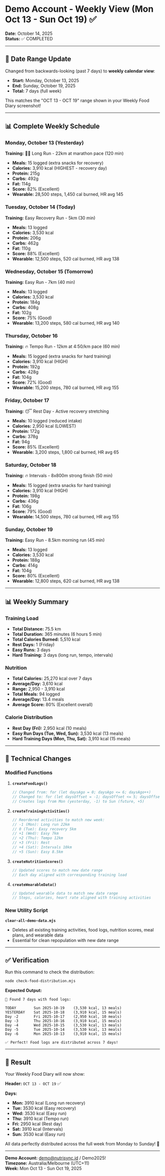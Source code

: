 # Demo Account - Weekly View (Mon Oct 13 - Sun Oct 19) ✅

**Date:** October 14, 2025  
**Status:** ✅ COMPLETED

---

## 📅 Date Range Update

Changed from backwards-looking (past 7 days) to **weekly calendar view**:
- **Start:** Monday, October 13, 2025
- **End:** Sunday, October 19, 2025
- **Total:** 7 days (full week)

This matches the "OCT 13 - OCT 19" range shown in your Weekly Food Diary screenshot!

---

## 📊 Complete Weekly Schedule

### Monday, October 13 (Yesterday)
**Training:** 🏃‍♂️ Long Run - 22km at marathon pace (120 min)
- **Meals:** 15 logged (extra snacks for recovery)
- **Calories:** 3,910 kcal (HIGHEST - recovery day)
- **Protein:** 215g
- **Carbs:** 492g
- **Fat:** 114g
- **Score:** 82% (Excellent)
- **Wearable:** 28,500 steps, 1,450 cal burned, HR avg 145

### Tuesday, October 14 (Today)
**Training:** Easy Recovery Run - 5km (30 min)
- **Meals:** 13 logged
- **Calories:** 3,530 kcal
- **Protein:** 206g
- **Carbs:** 462g
- **Fat:** 110g
- **Score:** 88% (Excellent)
- **Wearable:** 12,500 steps, 520 cal burned, HR avg 138

### Wednesday, October 15 (Tomorrow)
**Training:** Easy Run - 7km (40 min)
- **Meals:** 13 logged
- **Calories:** 3,530 kcal
- **Protein:** 184g
- **Carbs:** 408g
- **Fat:** 102g
- **Score:** 75% (Good)
- **Wearable:** 13,200 steps, 580 cal burned, HR avg 140

### Thursday, October 16
**Training:** 🔥 Tempo Run - 12km at 4:50/km pace (60 min)
- **Meals:** 15 logged (extra snacks for hard training)
- **Calories:** 3,910 kcal (HIGH)
- **Protein:** 192g
- **Carbs:** 428g
- **Fat:** 104g
- **Score:** 72% (Good)
- **Wearable:** 15,200 steps, 780 cal burned, HR avg 155

### Friday, October 17
**Training:** 😴 Rest Day - Active recovery stretching
- **Meals:** 10 logged (reduced intake)
- **Calories:** 2,950 kcal (LOWEST)
- **Protein:** 172g
- **Carbs:** 378g
- **Fat:** 94g
- **Score:** 85% (Excellent)
- **Wearable:** 3,200 steps, 1,800 cal burned, HR avg 65

### Saturday, October 18
**Training:** 🔥 Intervals - 8x800m strong finish (50 min)
- **Meals:** 15 logged (extra snacks for hard training)
- **Calories:** 3,910 kcal (HIGH)
- **Protein:** 198g
- **Carbs:** 436g
- **Fat:** 106g
- **Score:** 79% (Good)
- **Wearable:** 14,500 steps, 780 cal burned, HR avg 155

### Sunday, October 19
**Training:** Easy Run - 8.5km morning run (45 min)
- **Meals:** 13 logged
- **Calories:** 3,530 kcal
- **Protein:** 188g
- **Carbs:** 414g
- **Fat:** 104g
- **Score:** 80% (Excellent)
- **Wearable:** 12,800 steps, 620 cal burned, HR avg 138

---

## 📊 Weekly Summary

### Training Load
- **Total Distance:** 75.5 km
- **Total Duration:** 365 minutes (6 hours 5 min)
- **Total Calories Burned:** 5,510 kcal
- **Rest Days:** 1 (Friday)
- **Easy Runs:** 3 days
- **Hard Training:** 3 days (long run, tempo, intervals)

### Nutrition
- **Total Calories:** 25,270 kcal over 7 days
- **Average/Day:** 3,610 kcal
- **Range:** 2,950 - 3,910 kcal
- **Total Meals:** 94 logged
- **Average/Day:** 13.4 meals
- **Average Score:** 80% (Excellent overall)

### Calorie Distribution
- **Rest Day (Fri):** 2,950 kcal (10 meals)
- **Easy Run Days (Tue, Wed, Sun):** 3,530 kcal (13 meals)
- **Hard Training Days (Mon, Thu, Sat):** 3,910 kcal (15 meals)

---

## 🔧 Technical Changes

### Modified Functions

1. **`createFoodLogs()`**
   ```javascript
   // Changed from: for (let daysAgo = 0; daysAgo <= 6; daysAgo++)
   // Changed to: for (let daysOffset = -1; daysOffset <= 5; daysOffset++)
   // Creates logs from Mon (yesterday, -1) to Sun (future, +5)
   ```

2. **`createTrainingActivities()`**
   ```javascript
   // Reordered activities to match new week:
   // -1 (Mon): Long run 22km
   // 0 (Tue): Easy recovery 5km
   // +1 (Wed): Easy 7km
   // +2 (Thu): Tempo 12km
   // +3 (Fri): Rest
   // +4 (Sat): Intervals 10km
   // +5 (Sun): Easy 8.5km
   ```

3. **`createNutritionScores()`**
   ```javascript
   // Updated scores to match new date range
   // Each day aligned with corresponding training load
   ```

4. **`createWearableData()`**
   ```javascript
   // Updated wearable data to match new date range
   // Steps, calories, heart rate aligned with training activities
   ```

### New Utility Script

**`clear-all-demo-data.mjs`**
- Deletes all existing training activities, food logs, nutrition scores, meal plans, and wearable data
- Essential for clean repopulation with new date range

---

## ✅ Verification

Run this command to check the distribution:
```bash
node check-food-distribution.mjs
```

**Expected Output:**
```
📅 Found 7 days with food logs:

TODAY        Sun 2025-10-19    (3,530 kcal, 13 meals)
YESTERDAY    Sat 2025-10-18    (3,910 kcal, 15 meals)
Day -2       Fri 2025-10-17    (2,950 kcal, 10 meals)
Day -3       Thu 2025-10-16    (3,910 kcal, 15 meals)
Day -4       Wed 2025-10-15    (3,530 kcal, 13 meals)
Day -5       Tue 2025-10-14    (3,530 kcal, 13 meals)
Day -6       Mon 2025-10-13    (3,910 kcal, 15 meals)

✅ Perfect! Food logs are distributed across 7 days!
```

---

## 🎯 Result

Your Weekly Food Diary will now show:

**Header:** `OCT 13 - OCT 19` ✅

**Days:**
- **Mon:** 3910 kcal (Long run recovery)
- **Tue:** 3530 kcal (Easy recovery)
- **Wed:** 3530 kcal (Easy run)
- **Thu:** 3910 kcal (Tempo run)
- **Fri:** 2950 kcal (Rest day)
- **Sat:** 3910 kcal (Intervals)
- **Sun:** 3530 kcal (Easy run)

All data perfectly distributed across the full week from Monday to Sunday! 📅

---

**Demo Account:** demo@nutrisync.id / Demo2025!  
**Timezone:** Australia/Melbourne (UTC+11)  
**Week:** Mon Oct 13 - Sun Oct 19, 2025
